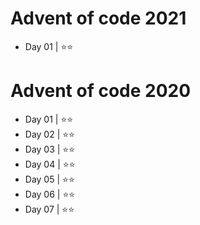 # Advent of code 2021

- Day 01 | ⭐⭐

# Advent of code 2020

- Day 01 | ⭐⭐
- Day 02 | ⭐⭐
- Day 03 | ⭐⭐
- Day 04 | ⭐⭐
- Day 05 | ⭐⭐
- Day 06 | ⭐⭐
- Day 07 | ⭐⭐
